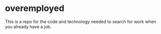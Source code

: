 # overemployed
This is a repo for the code and technology needed to search for work when you already have a job.
